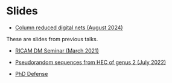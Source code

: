 # Slides

- [Column reduced digital nets (August 2024)](https://vishnupriya-anupindi.github.io/Slides/Anupindi_Digital_Nets_24/index.html)

These are slides from previous talks.

- [RICAM DM Seminar (March 2021)](https://vishnupriya-anupindi.github.io/Slides/03_2021_seminar/index.html)


- [Pseudorandom sequences from HEC of genus 2 (July 2022)](https://vishnupriya-anupindi.github.io/Slides/Anupindi_HEC_2022/index.html)


- [PhD Defense](https://vishnupriya-anupindi.github.io/Slides/Defence_1/#/)
